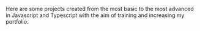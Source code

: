 Here are some projects created from the most basic to the most advanced in Javascript and Typescript with the aim of training and increasing my portfolio.
